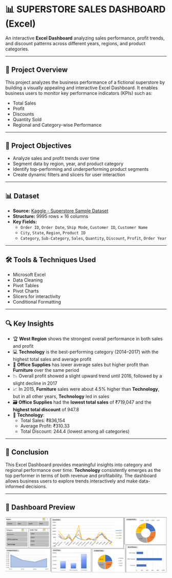 # 📊 SUPERSTORE SALES DASHBOARD (Excel)

An interactive **Excel Dashboard** analyzing sales performance, profit trends, and discount patterns across different years, regions, and product categories.

---

## 📁 Project Overview

This project analyzes the business performance of a fictional superstore by building a visually appealing and interactive Excel Dashboard. It enables business users to monitor key performance indicators (KPIs) such as:

- Total Sales  
- Profit  
- Discounts  
- Quantity Sold  
- Regional and Category-wise Performance

---

## 🎯 Project Objectives

- Analyze sales and profit trends over time  
- Segment data by region, year, and product category  
- Identify top-performing and underperforming product segments  
- Create dynamic filters and slicers for user interaction  

---

## 📊 Dataset

- **Source:** [Kaggle - Superstore Sample Dataset](https://www.kaggle.com/)
- **Structure:** 9995 rows × 16 columns
- **Key Fields:**
  - `Order ID`, `Order Date`, `Ship Mode`, `Customer ID`, `Customer Name`  
  - `City`, `State`, `Region`, `Product ID`  
  - `Category`, `Sub-Category`, `Sales`, `Quantity`, `Discount`, `Profit`, `Order Year`  

---

## 🛠 Tools & Techniques Used

- Microsoft Excel  
- Data Cleaning  
- Pivot Tables  
- Pivot Charts  
- Slicers for interactivity  
- Conditional Formatting  

---

## 🔍 Key Insights

- 🏆 **West Region** shows the strongest overall performance in both sales and profit  
- 💻 **Technology** is the best-performing category (2014–2017) with the highest total sales and average profit  
- 📎 **Office Supplies** has lower average sales but higher profit than **Furniture** over the same period  
- 📉 Overall profit showed a slight upward trend until 2016, followed by a slight decline in 2017  
- 📈 In 2015, **Furniture** sales were about 4.5% higher than **Technology**, but in all other years, **Technology** led in sales  
- 🗃️ **Office Supplies** had the **lowest total sales** of ₹719,047 and the **highest total discount** of 947.8  
- 🚀 **Technology**:
  - Total Sales: ₹836,154  
  - Average Profit: ₹310.33  
  - Total Discount: 244.4 (lowest among all categories)  

---

## 🧠 Conclusion

This Excel Dashboard provides meaningful insights into category and regional performance over time. **Technology** consistently emerges as the top performer in terms of both revenue and profitability. The dashboard allows business users to explore trends interactively and make data-informed decisions.

---
## 📸 Dashboard Preview

![Dashboard Screenshot](https://github.com/harsh-dataportfolio/Excel-SalesDashboard/blob/main/Sample%20ScreenShot%202.png)
